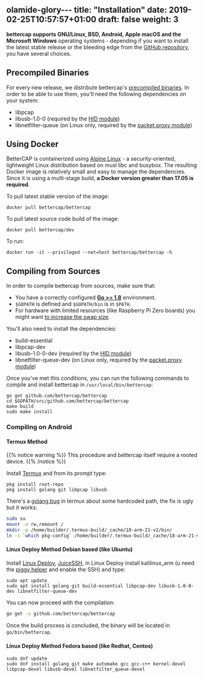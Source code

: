 olamide-glory---
title: "Installation"
date: 2019-02-25T10:57:57+01:00
draft: false
weight: 3
---

**bettercap supports GNU/Linux, BSD, Android, Apple macOS and the Microsoft Windows** operating systems - depending if you want to install the latest stable release or the bleeding edge from the [GitHub repository](https://github.com/bettercap/bettercap), you have several choices.

## Precompiled Binaries

For every new release, we distribute bettercap's [precompiled binaries](https://github.com/bettercap/bettercap/releases). In order to be able to use them, you'll need the following dependencies on your system:

* libpcap
* libusb-1.0-0 (required by the [HID module](/modules/hid/))
* libnetfilter-queue (on Linux only, required by the [packet.proxy module](/modules/ethernet/proxies/packet.proxy/))

## Using Docker

BetterCAP is containerized using [Alpine Linux](https://alpinelinux.org/) -  a security-oriented, lightweight Linux distribution based on musl libc and busybox. The resulting Docker image is relatively small and easy to manage the dependencies. Since it is using a multi-stage build, **a Docker version greater than 17.05 is required**.

To pull latest stable version of the image:

    docker pull bettercap/bettercap

To pull latest source code build of the image:

    docker pull bettercap/dev

To run:

    docker run -it --privileged --net=host bettercap/bettercap -h

## Compiling from Sources

In order to compile bettercap from sources, make sure that:

* You have a correctly configured **[Go >= 1.8](https://golang.org/doc/install)** environment.
* `$GOPATH` is defined and `$GOPATH/bin` is in `$PATH`.
* For hardware with limited resources (like Raspberry Pi Zero boards) you might want [to increase the swap size](https://www.bitpi.co/2015/02/11/how-to-change-raspberry-pis-swapfile-size-on-rasbian/).

You'll also need to install the dependencies:

* build-essential
* libpcap-dev
* libusb-1.0-0-dev (required by the [HID module](/modules/hid/))
* libnetfilter-queue-dev (on Linux only, required by the [packet.proxy module](/modules/ethernet/proxies/packet.proxy/))

Once you've met this conditions, you can run the following commands to compile and install bettercap in `/usr/local/bin/bettercap`:

    go get github.com/bettercap/bettercap
    cd $GOPATH/src/github.com/bettercap/bettercap
    make build
    sudo make install

### Compiling on Android

#### Termux Method

{{% notice warning %}}
This procedure and bettercap itself require a rooted device.
{{% /notice %}}

Install [Termux](https://termux.com/) and from its prompt type:

```
pkg install root-repo
pkg install golang git libpcap libusb
```

There's a [golang bug](https://github.com/bettercap/bettercap/issues/486) in termux about some hardcoded path, the fix is ugly but it works:

```sh
sudo su
mount -o rw,remount /
mkdir -p /home/builder/.termux-build/_cache/18-arm-21-v2/bin/
ln -s `which pkg-config` /home/builder/.termux-build/_cache/18-arm-21-v2/bin/arm-linux-androideabi-pkg-config
```

#### Linux Deploy Method Debian based (like Ubuntu)

Install [Linux Deploy](https://play.google.com/store/apps/details?id=ru.meefik.linuxdeploy), [JuiceSSH](https://play.google.com/store/apps/details?id=com.sonelli.juicessh), in Linux Deploy install kalilinux_arm (u need the [piggy helper](https://www.google.cl/search?q=piggy+helper+apk) and enable the SSH) and type:

```
sudo apt update
sudo apt install golang git build-essential libpcap-dev libusb-1.0-0-dev libnetfilter-queue-dev

```

You can now proceed with the compilation:

```sh
go get -u github.com/bettercap/bettercap
```

Once the build process is concluded, the binary will be located in `go/bin/bettercap`.


#### Linux Deploy Method Fedora based (like Redhat, Centos)
```
sudo dnf update
sudo dnf install golang git make automake gcc gcc-c++ kernel-devel libpcap-devel libusb-devel libnetfilter_queue-devel

```
